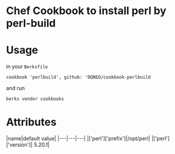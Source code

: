 # Chef Cookbook to install perl by perl-build

# Usage

in your `Berksfile`
```
cookbook 'perlbuild', github: 'DQNEO/cookbook-perlbuild
```

and run
```
berks vendor cookbooks
```

# Attributes

|name|default value|
|---|---|---|
|['perl']['prefix']|/opt/perl|
|['perl']['version']| 5.20.1|

